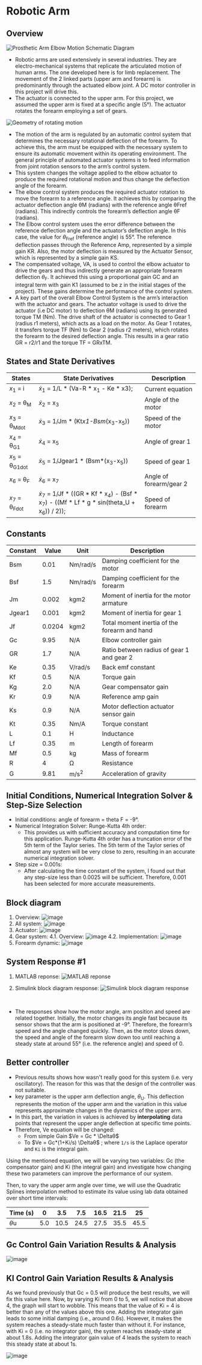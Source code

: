 # Robotic Arm

## Overview

![Prosthetic Arm Elbow Motion Schematic Diagram](https://user-images.githubusercontent.com/92950538/202859147-3f3b5eab-64fc-41b0-ac0b-6f2496a497b9.png)
</br>

- Robotic arms are used extensively in several industries. They are electro-mechanical systems that replicate the articulated motion of human arms. The one developed here is for limb replacement. The movement of the 2 linked parts (upper arm and forearm) is predominantly through the actuated elbow joint. A DC motor controller in this project will drive this.
- The actuator is connected to the upper arm. For this project, we assumed the upper arm is fixed at a specific angle (5°). The actuator rotates the forearm employing a set of gears.

![Geometry of rotating motion](https://user-images.githubusercontent.com/92950538/202859195-daed0df4-660d-497c-8ba3-9f548bdf2c70.png)
</br>

- The motion of the arm is regulated by an automatic control system that determines the necessary rotational deflection of the forearm. To achieve this, the arm must be equipped with the necessary system to ensure its automatic movement within its operating environment. The general principle of automated actuator systems is to feed information from joint rotation sensors to the arm’s control system.
- This system changes the voltage applied to the elbow actuator to produce the required rotational motion and thus change the deflection angle of the forearm.
- The elbow control system produces the required actuator rotation to move the forearm to a reference angle. It achieves this by comparing the actuator deflection angle θM (radians) with the reference angle θFref (radians). This indirectly controls the forearm’s deflection angle θF (radians).
- The Elbow control system uses the error difference between the reference deflection angle and the actuator’s deflection angle. In this case, the value for $\theta$<sub>Fref</sub> (reference angle) is 55°. The reference deflection passes through the Reference Amp, represented by a simple gain KR. Also, the motor deflection is measured by the Actuator Sensor, which is represented by a simple gain KS.
- The compensated voltage, VA, is used to control the elbow actuator to drive the gears and thus indirectly generate an appropriate forearm deflection $\theta$<sub>F</sub>. It achieved this using a proportional gain GC and an integral term with gain K1 (assumed to be z in the initial stages of the project). These gains determine the performance of the control system.
- A key part of the overall Elbow Control System is the arm’s interaction with the actuator and gears. The actuator voltage is used to drive the actuator (i.e DC motor) to deflection θM (radians) using its generated torque TM (Nm). The drive shaft of the actuator is connected to Gear 1 (radius r1 meters), which acts as a load on the motor. As Gear 1 rotates, it transfers torque TF (Nm) to Gear 2 (radius r2 meters), which rotates the forearm to the desired deflection angle. This results in a gear ratio GR = r2/r1 and the torque TF = GRxTM.


## States and State Derivatives

| States | State Derivatives | Description |
|--------|-------------------|-------------|
| $x$<sub>1</sub> = i | $\dot{x}$<sub>1</sub> = 1/L * (Va-R * x<sub>1</sub> - Ke * x3); | Current equation |
| $x$<sub>2</sub> = θ<sub>M</sub> | $\dot{x}$<sub>2</sub> = x<sub>3</sub> | Angle of the motor |
| $x$<sub>3</sub> = θ<sub>Mdot</sub> | $\dot{x}$<sub>3</sub> = 1/Jm * (Kt*x1-Bsm*(x<sub>3</sub>-x<sub>5</sub>)) | Speed of the motor |
| $x$<sub>4</sub> = θ<sub>G1</sub> | $\dot{x}$<sub>4</sub> = x<sub>5</sub> | Angle of grear 1 |
| $x$<sub>5</sub> = θ<sub>G1dot</sub> | $\dot{x}$<sub>5</sub> = 1/Jgear1 * (Bsm*(x<sub>3</sub>-x<sub>5</sub>)) | Speed of gear 1 |
| $x$<sub>6</sub> = θ<sub>F</sub> | $\dot{x}$<sub>6</sub> = x<sub>7</sub> | Angle of forearm/gear 2 |
| $x$<sub>7</sub> = θ<sub>Fdot</sub> | $\dot{x}$<sub>7</sub> = 1/Jf * ((GR * Kf * x<sub>4</sub>) - (Bsf * x<sub>7</sub>) - ((Mf * Lf * g * sin(theta_U + x<sub>6</sub>)) / 2)); | Speed of forearm |

## Constants

| Constant | Value | Unit | Description |
|----------|-------|------|-------------|
| Bsm | 0.01 | Nm/rad/s | Damping coefficient for the motor |
| Bsf | 1.5 | Nm/rad/s | Damping coefficient for the forearm |
| Jm | 0.002 | kgm2 | Moment of inertia for the motor armature |
| Jgear1 | 0.001 | kgm2 | Moment of inertia for gear 1 |
| Jf | 0.0204 | kgm2 | Total moment inertia of the forearm and hand |
| Gc | 9.95 | N/A | Elbow controller gain |
| GR | 1.7 | N/A | Ratio between radius of gear 1 and gear 2 |
| Ke | 0.35 | V/rad/s | Back emf constant |
| Kf | 0.5 | N/A | Torque gain |
| Kg | 2.0 | N/A | Gear compensator gain |
| Kr | 0.9 | N/A | Reference amp gain |
| Ks | 0.9 | N/A | Motor deflection actuator sensor gain |
| Kt | 0.35 | Nm/A | Torque constant |
| L | 0.1 | H | Inductance |
| Lf | 0.35 | m | Length of forearm |
| Mf | 0.5 | kg | Mass of forearm |
| R | 4 | Ω | Resistance |
| G | 9.81 | m/s<sup>2</sup> | Acceleration of gravity |

## Initial Conditions, Numerical Integration Solver & Step-Size Selection

- Initial conditions: angle of forearm = theta F = -9°.
- Numerical Integration Solver: Runge-Kutta 4th order:
  - This provides us with sufficient accuracy and computation time for this application. Runge-Kutta 4th order has a truncation error of the 5th term of the Taylor series. The 5th term of the Taylor series of almost any system will be very close to zero, resulting in an accurate numerical integration solver.
- Step size = 0.001s:
  - After calculating the time constant of the system, I found out that any step-size less than 0.0025 will be sufficient. Therefore, 0.001 has been selected for more accurate measurements.

## Block diagram
1. Overview:
![image](https://user-images.githubusercontent.com/92950538/202859319-eb0b06ce-26ce-404b-b500-762f08a2036f.png)
2. All system:
![image](https://user-images.githubusercontent.com/92950538/202859299-3bb8568a-e163-4c38-bf11-8d2e0daffff0.png)
3. Actuator:
![image](https://user-images.githubusercontent.com/92950538/202859303-d59dcecf-1003-456f-8f87-fb6e82e0c4c9.png)
4. Gear system:
4.1. Overview:
![image](https://user-images.githubusercontent.com/92950538/202859329-c85735b1-50d1-4f7d-82c6-df69a12d024b.png)
4.2. Implementation:
![image](https://user-images.githubusercontent.com/92950538/202859306-fac35497-b2a1-4f01-8904-5e3d636ef8b0.png)
5. Forearm dynamic:
![image](https://user-images.githubusercontent.com/92950538/202859341-43680292-f4ec-4f2e-9592-19294e17d293.png)

## System Response #1

1. MATLAB reponse:
![MATLAB reponse](https://user-images.githubusercontent.com/92950538/202859243-9af1a79e-61b9-4c27-979a-727c6956b989.png)

2. Simulink block diagram response:
![Simulink block diagram response](https://user-images.githubusercontent.com/92950538/202859258-ed1988d7-fae9-499a-8a69-6ca4720e363b.png)
</br>

- The responses show how the motor angle, arm position and speed are related together. Initially, the motor changes its angle fast because its sensor shows that the arm is positioned at -9°. Therefore, the forearm’s speed and the angle changed quickly. Then, as the motor slows down, the speed and angle of the forearm slow down too until reaching a steady state at around 55° (i.e. the reference angle) and speed of 0.

## Better controller

- Previous results shows how wasn't really good for this system (i.e. very oscillatory). The reason for this was that the design of the controller was not suitable.
- key parameter is the upper arm deflection angle,  $θ$<sub>U</sub>. This deflection represents the motion of the upper arm and the variation in this value represents approximate changes in the dynamics of the upper arm.
- In this part, the variation in values is achieved by **interpolating** data points that represent the upper angle deflection at specific time points.
- Therefore, Ve equation will be changed:
  - From simple Gain $Ve = Gc * \Deltaθ$
  - To $Ve = Gc*(1+Ki/s) \Deltaθ$ ; where `1/s` is the Laplace operator and `Ki` is the integral gain.

Using the mentioned equation, we will be varying two variables: Gc (the compensator gain) and Ki (the integral gain) and investigate how changing these two parameters can improve the performance of our system.

Then, to vary the upper arm angle over time, we will use the Quadratic Splines interpolation method to estimate its value using lab data obtained over short time intervals:

| Time (s) | 0 | 3.5 | 7.5 | 16.5 | 21.5 | 25 |
|---|---|---|---|---|---|---|
| $\theta$u | 5.0 | 10.5 | 24.5 | 27.5 | 35.5 | 45.5 |

## Gc Control Gain Variation Results & Analysis

![image](https://user-images.githubusercontent.com/92950538/207927402-cfac2f9d-f790-48ec-9ab5-32b8f34d2c45.png)



## KI Control Gain Variation Results & Analysis
As we found previously that Gc = 0.5 will produce the best results, we will fix this value here. Now, by varying Ki from 0 to 5, we will notice that above 4, the graph will start to wobble. This means that the value of Ki = 4 is better than any of the values above this one. Adding the integrator gain leads to some initial damping (i.e., around 0.6s). However, it makes the system reaches a steady-state much faster than without it. For instance, with Ki = 0 (i.e. no integrator gain), the system reaches steady-state at about 1.8s. Adding the integrator gain value of 4 leads the system to reach this steady state at about 1s.

![image](https://user-images.githubusercontent.com/92950538/207927743-4fe2e149-bc7b-445b-9738-77463ed6fdf1.png)
